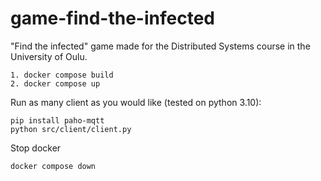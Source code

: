 # game-find-the-infected
"Find the infected" game made for the Distributed Systems course in the University of Oulu.

```
1. docker compose build
2. docker compose up
```

Run as many client as you would like (tested on python 3.10):

```
pip install paho-mqtt
python src/client/client.py
```

Stop docker
```
docker compose down
```